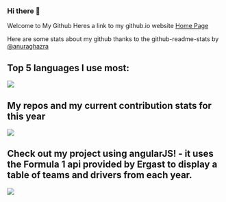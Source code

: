 ### Hi there 👋
Welcome to My Github
Heres a link to my github.io website 
<a href="https://BrendanSD3.github.io/">Home Page</a>


Here are some stats about my github thanks to the github-readme-stats by <a href="https://github.com/anuraghazra">@anuraghazra</a>


<h2>Top 5 languages I use most: </h2>
<a href="https://github.com/BrendanSD3/">
  <img align="" src="https://github-readme-stats.vercel.app/api/top-langs/?username=BrendanSD3&count_private=true&layout=compact&hide=jupyter%20notebook&langs_count=5"/>
</a>
<h2>My repos and my current contribution stats for this year</h2>
<a href="https://github.com/BrendanSD3/">
  <img align="center" src="https://github-readme-stats.vercel.app/api?username=BrendanSD3&show_icons=true&theme=radical&count_private=true&custom_title=My%20stats%20including%20Private%20Repos" />
</a>

<h2>Check out my project using angularJS! - it uses the Formula 1 api provided by Ergast to display a table of teams and drivers from each year.</h2>
<a href="https://github.com/BrendanSD3/AngularJSAPI">
  <img align="" src="https://github-readme-stats.vercel.app/api/pin/?username=BrendanSD3&repo=AngularJSAPI" />
</a>
<!---<a href="https://github.com/BrendanSD3/BrendanSD3.github.io">
  <img align="center" src="https://github-readme-stats.vercel.app/api/pin/?username=BrendanSD3&repo=BrendanSD3.github.io" />
</a>---->

<!--
**BrendanSD3/BrendanSD3** is a ✨ _special_ ✨ repository because its `README.md` (this file) appears on your GitHub profile.

Here are some ideas to get you started:

- 🔭 I’m currently working on ...
- 🌱 I’m currently learning ...
- 👯 I’m looking to collaborate on ...
- 🤔 I’m looking for help with ...
- 💬 Ask me about ...
- 📫 How to reach me: ...
- 😄 Pronouns: ...
- ⚡ Fun fact: ...
-->
